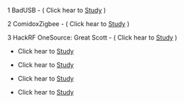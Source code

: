
1 BadUSB - ( Click hear to [Study](https://github.com/hackersinsrilankaofc/NOTE-LAB/blob/main/Computer%20Parts/BadUSB.md) )

2 ComidoxZigbee - ( Click hear to [Study](https://github.com/hackersinsrilankaofc/NOTE-LAB/blob/main/Computer%20Parts/ComidoxZigbee.md) )

3 HackRF OneSource: Great Scott - ( Click hear to [Study](https://github.com/hackersinsrilankaofc/NOTE-LAB/blob/main/Computer%20Parts/HackRF%20OneSource:%20Great%20Scott.md) )

- Click hear to [Study](https://github.com/hackersinsrilankaofc/NOTE-LAB/blob/main/Computer%20Parts/Proxmark3.md)

- Click hear to [Study](https://github.com/hackersinsrilankaofc/NOTE-LAB/blob/main/Computer%20Parts/Raspberry%20Pi.md)

- Click hear to [Study](https://github.com/hackersinsrilankaofc/NOTE-LAB/blob/main/Computer%20Parts/USB%20Rubber%20ducky.md) 

- Click hear to [Study](https://github.com/hackersinsrilankaofc/NOTE-LAB/blob/main/Computer%20Parts/Ubertooth.md) 
